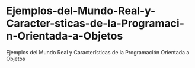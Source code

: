 # Ejemplos-del-Mundo-Real-y-Caracter-sticas-de-la-Programaci-n-Orientada-a-Objetos
Ejemplos del Mundo Real y Características de la Programación Orientada a Objetos
